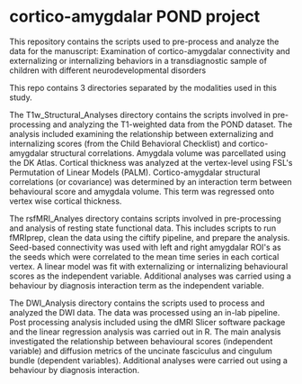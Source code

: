 # cortico-amygdalar POND project
This repository contains the scripts used to pre-process and analyze the data for the manuscript: Examination of cortico-amygdalar connectivity and externalizing or internalizing behaviors in a transdiagnostic sample of children with different neurodevelopmental disorders 

This repo contains 3 directories separated by the modalities used in this study. 

The T1w_Structural_Analyses directory contains the scripts involved in pre-processing and analyzing the T1-weighted data from the POND dataset. The analysis included examining the relationship between externalizing and internalizing scores (from the Child Behavioral Checklist) and cortico-amygdalar structural correlations. Amygdala volume was parcellated using the DK Atlas. Cortical thickness was analyzed at the vertex-level using FSL's Permutation of Linear Models (PALM). Cortico-amygdalar structural correlations (or covariance) was determined by an interaction term between behavioural score and amygdala volume. This term was regressed onto vertex wise cortical thickness. 

The rsfMRI_Analyes directory contains scripts involved in pre-processing and analysis of resting state functional data. This includes scripts to run fMRIprep, clean the data using the ciftify pipeline, and prepare the analysis. Seed-based connectivity was used with left and right amygdalar ROI's as the seeds which were correlated to the mean time series in each cortical vertex. A linear model was fit with externalizing or internalizing behavioural scores as the independent variable. Additional analyses was carried using a behaviour by diagnosis interaction term as the independent variable.

 The DWI_Analysis directory contains the scripts used to process and analyzed the DWI data. The data was processed using an in-lab pipeline. Post processing analysis included using the dMRI Slicer software package and the linear regression analysis was carried out in R. The main analysis investigated the relationship between behavioural scores (independent variable) and diffusion metrics of the uncinate fasciculus and cingulum bundle (dependent variables). Additional analyses were carried out using a behaviour by diagnosis interaction. 
